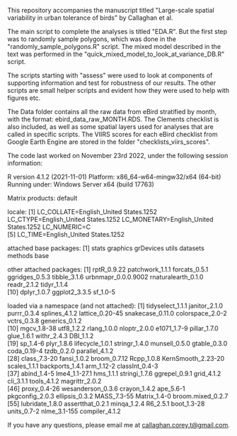 This repository accompanies the manuscript titled "Large-scale spatial variability in urban tolerance of birds" by Callaghan et al.

The main script to complete the analyses is titled "EDA.R". But the first step was to randomly sample polygons, which was done in the "randomly_sample_polygons.R" script. The mixed model described in the text was performed in the "quick_mixed_model_to_look_at_variance_DB.R" script.

The scripts starting with "assess" were used to look at components of supporting information and test for robustness of our results. The other scripts are small helper scripts and evident how they were used to help with figures etc.

The Data folder contains all the raw data from eBird stratified by month, with the format: ebird_data_raw_MONTH.RDS. The Clements checklist is also included, as well as some spatial layers used for analyses that are called in specific scripts. The VIIRS scores for each eBird checklist from Google Earth Engine are stored in the folder "checklists_viirs_scores".

The code last worked on November 23rd 2022, under the following session information:

R version 4.1.2 (2021-11-01)
Platform: x86_64-w64-mingw32/x64 (64-bit)
Running under: Windows Server x64 (build 17763)

Matrix products: default

locale:
[1] LC_COLLATE=English_United States.1252  LC_CTYPE=English_United States.1252    LC_MONETARY=English_United States.1252 LC_NUMERIC=C                          
[5] LC_TIME=English_United States.1252    

attached base packages:
[1] stats     graphics  grDevices utils     datasets  methods   base     

other attached packages:
 [1] rptR_0.9.22         patchwork_1.1.1     forcats_0.5.1       ggridges_0.5.3      tibble_3.1.6        urbnmapr_0.0.0.9002 rnaturalearth_0.1.0 readr_2.1.2         tidyr_1.1.4        
[10] dplyr_1.0.7         ggplot2_3.3.5       sf_1.0-5           

loaded via a namespace (and not attached):
 [1] tidyselect_1.1.1   janitor_2.1.0      purrr_0.3.4        splines_4.1.2      lattice_0.20-45    snakecase_0.11.0   colorspace_2.0-2   vctrs_0.3.8        generics_0.1.2    
[10] mgcv_1.8-38        utf8_1.2.2         rlang_1.0.0        nloptr_2.0.0       e1071_1.7-9        pillar_1.7.0       glue_1.6.1         withr_2.4.3        DBI_1.1.2         
[19] sp_1.4-6           plyr_1.8.6         lifecycle_1.0.1    stringr_1.4.0      munsell_0.5.0      gtable_0.3.0       coda_0.19-4        tzdb_0.2.0         parallel_4.1.2    
[28] class_7.3-20       fansi_1.0.2        broom_0.7.12       Rcpp_1.0.8         KernSmooth_2.23-20 scales_1.1.1       backports_1.4.1    arm_1.12-2         classInt_0.4-3    
[37] abind_1.4-5        lme4_1.1-27.1      hms_1.1.1          stringi_1.7.6      ggrepel_0.9.1      grid_4.1.2         cli_3.1.1          tools_4.1.2        magrittr_2.0.2    
[46] proxy_0.4-26       wesanderson_0.3.6  crayon_1.4.2       ape_5.6-1          pkgconfig_2.0.3    ellipsis_0.3.2     MASS_7.3-55        Matrix_1.4-0       broom.mixed_0.2.7 
[55] lubridate_1.8.0    assertthat_0.2.1   minqa_1.2.4        R6_2.5.1           boot_1.3-28        units_0.7-2        nlme_3.1-155       compiler_4.1.2   

If you have any questions, please email me at callaghan.corey.t@gmail.com.

